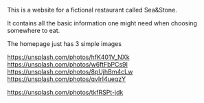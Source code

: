This is a website for a fictional restaurant called Sea&Stone.

It contains all the basic information one might need when choosing somewhere to eat.

The homepage just has 3 simple images 

https://unsplash.com/photos/hfK401V_NXk
https://unsplash.com/photos/w6ftFbPCs9I
https://unsplash.com/photos/8pUjhBm4cLw
https://unsplash.com/photos/qvIrI4ueqzY

https://unsplash.com/photos/tkfRSPt-jdk


